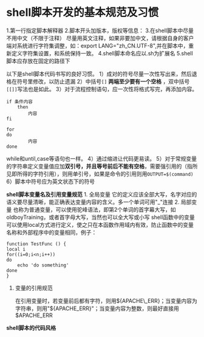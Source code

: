 # shell脚本开发的基本规范及习惯

1.第一行指定脚本解释器 2.脚本开头加版本，版权等信息： 3.在shell脚本中尽量不用中文（不限于注释） 尽量用英文注释，如果非要加中文，请根据自身的客户端对系统进行字符集调整，如：export LANG="zh\_CN.UTF-8",并在脚本中，重新定义字符集设置，和系统保持一致。 4.shell脚本命名应以.sh为扩展名 5.shell脚本应存放在固定的路径下

以下是shell脚本代码书写的良好习惯。 1）成对的符号尽量一次性写出来，然后退格在符号里修改，以防止遗漏 2）中括号`[]` **两端至少要有一个空格** ，双中括号`[[]]`写法也是如此。 3）对于流程控制语句，应一次性将格式写完，再添加内容。

```text
if 条件内容
    then
        内容
fi
```

```text
for
do
        内容
done
```

while和until,case等语句也一样。 4）通过缩进让代码更易读。 5）对于常规变量的字符串定义变量值应加**双引号，并且等号前后不能有空格**，需要强引用的（指所见即所得的字符引用），则用单引号，如果是命令的引用则用`OUTPUT=$(command)` 6）脚本中符号应为英文状态下的符号

**shell脚本变量名及引用变量规范** 1. 全局变量 它的定义应该全部大写，名字对应的语义要尽量清晰，能正确表达变量内容的含义。多一个单词可用"\_"连接 2. 局部变量 也称为普通变量，可以使用驼峰语法，即第2个单词的首字幕大写，如oldboyTraining，或者首字母大写，当然也可以全大写或小写 shell函数中的变量可以使用local方式进行定义，使之只在本函数作用域内有效，防止函数中的变量名称和外部程序中的变量相同，例子：

```text
function TestFunc () {
local i
for((i=0;i<n;i++))
do
    echo 'do something'
done
}
```

1. 变量的引用规范

    在引用变量时，若变量前后都有字符，则用${APACHE\_ERR}；当变量内容为字符串，则用"${APACHE\_ERR}"；当变量内容为整数，则最好直接用$APACHE\_ERR

**shell脚本的代码风格**

